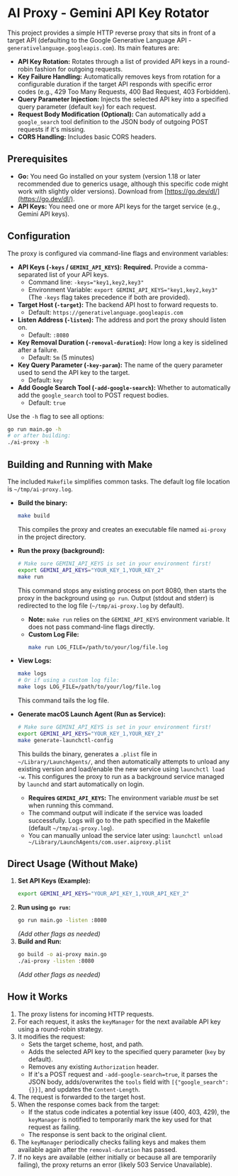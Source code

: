 # AI Proxy - Gemini API Key Rotator

This project provides a simple HTTP reverse proxy that sits in front of a target API (defaulting to the Google Generative Language API - `generativelanguage.googleapis.com`). Its main features are:

*   **API Key Rotation:** Rotates through a list of provided API keys in a round-robin fashion for outgoing requests.
*   **Key Failure Handling:** Automatically removes keys from rotation for a configurable duration if the target API responds with specific error codes (e.g., 429 Too Many Requests, 400 Bad Request, 403 Forbidden).
*   **Query Parameter Injection:** Injects the selected API key into a specified query parameter (default `key`) for each request.
*   **Request Body Modification (Optional):** Can automatically add a `google_search` tool definition to the JSON body of outgoing POST requests if it's missing.
*   **CORS Handling:** Includes basic CORS headers.

## Prerequisites

*   **Go:** You need Go installed on your system (version 1.18 or later recommended due to generics usage, although this specific code might work with slightly older versions). Download from [https://go.dev/dl/](https://go.dev/dl/).
*   **API Keys:** You need one or more API keys for the target service (e.g., Gemini API keys).

## Configuration

The proxy is configured via command-line flags and environment variables:

*   **API Keys (`-keys` / `GEMINI_API_KEYS`):** **Required.** Provide a comma-separated list of your API keys.
    *   Command line: `-keys="key1,key2,key3"`
    *   Environment Variable: `export GEMINI_API_KEYS="key1,key2,key3"` (The `-keys` flag takes precedence if both are provided).
*   **Target Host (`-target`):** The backend API host to forward requests to.
    *   Default: `https://generativelanguage.googleapis.com`
*   **Listen Address (`-listen`):** The address and port the proxy should listen on.
    *   Default: `:8080`
*   **Key Removal Duration (`-removal-duration`):** How long a key is sidelined after a failure.
    *   Default: `5m` (5 minutes)
*   **Key Query Parameter (`-key-param`):** The name of the query parameter used to send the API key to the target.
    *   Default: `key`
*   **Add Google Search Tool (`-add-google-search`):** Whether to automatically add the `google_search` tool to POST request bodies.
    *   Default: `true`

Use the `-h` flag to see all options:
```bash
go run main.go -h
# or after building:
./ai-proxy -h
```

## Building and Running with Make

The included `Makefile` simplifies common tasks. The default log file location is `~/tmp/ai-proxy.log`.

*   **Build the binary:**
    ```bash
    make build
    ```
    This compiles the proxy and creates an executable file named `ai-proxy` in the project directory.

*   **Run the proxy (background):**
    ```bash
    # Make sure GEMINI_API_KEYS is set in your environment first!
    export GEMINI_API_KEYS="YOUR_KEY_1,YOUR_KEY_2"
    make run
    ```
    This command stops any existing process on port 8080, then starts the proxy in the background using `go run`. Output (stdout and stderr) is redirected to the log file (`~/tmp/ai-proxy.log` by default).
    *   **Note:** `make run` relies on the `GEMINI_API_KEYS` environment variable. It does not pass command-line flags directly.
    *   **Custom Log File:**
        ```bash
        make run LOG_FILE=/path/to/your/log/file.log
        ```

*   **View Logs:**
    ```bash
    make logs
    # Or if using a custom log file:
    make logs LOG_FILE=/path/to/your/log/file.log
    ```
    This command tails the log file.

*   **Generate macOS Launch Agent (Run as Service):**
    ```bash
    # Make sure GEMINI_API_KEYS is set in your environment first!
    export GEMINI_API_KEYS="YOUR_KEY_1,YOUR_KEY_2"
    make generate-launchctl-config
    ```
    This builds the binary, generates a `.plist` file in `~/Library/LaunchAgents/`, and then automatically attempts to unload any existing version and load/enable the new service using `launchctl load -w`. This configures the proxy to run as a background service managed by `launchd` and start automatically on login.
    *   **Requires `GEMINI_API_KEYS`:** The environment variable *must* be set when running this command.
    *   The command output will indicate if the service was loaded successfully. Logs will go to the path specified in the Makefile (default `~/tmp/ai-proxy.log`).
    *   You can manually unload the service later using: `launchctl unload ~/Library/LaunchAgents/com.user.aiproxy.plist`

## Direct Usage (Without Make)

1.  **Set API Keys (Example):**
    ```bash
    export GEMINI_API_KEYS="YOUR_API_KEY_1,YOUR_API_KEY_2"
    ```
2.  **Run using `go run`:**
    ```bash
    go run main.go -listen :8080
    ```
    *(Add other flags as needed)*
3.  **Build and Run:**
    ```bash
    go build -o ai-proxy main.go
    ./ai-proxy -listen :8080
    ```
    *(Add other flags as needed)*

## How it Works

1.  The proxy listens for incoming HTTP requests.
2.  For each request, it asks the `keyManager` for the next available API key using a round-robin strategy.
3.  It modifies the request:
    *   Sets the target scheme, host, and path.
    *   Adds the selected API key to the specified query parameter (`key` by default).
    *   Removes any existing `Authorization` header.
    *   If it's a POST request and `-add-google-search=true`, it parses the JSON body, adds/overwrites the `tools` field with `[{"google_search":{}}]`, and updates the `Content-Length`.
4.  The request is forwarded to the target host.
5.  When the response comes back from the target:
    *   If the status code indicates a potential key issue (400, 403, 429), the `keyManager` is notified to temporarily mark the key used for that request as failing.
    *   The response is sent back to the original client.
6.  The `keyManager` periodically checks failing keys and makes them available again after the `removal-duration` has passed.
7.  If no keys are available (either initially or because all are temporarily failing), the proxy returns an error (likely 503 Service Unavailable).
